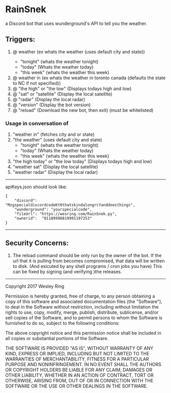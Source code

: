 # RainSnek
a Discord bot that uses wunderground's API to tell you the weather.

## Triggers:
1. @<botname> weather (ex whats the weather (uses default city and state))
    * "tonight" (whats the weather tonight)
    * "today" (Whats the weather today)
    * "this week" (whats the weather this week)
2. @<botname> weather in (ex whats the weather in toronto canada (defaults the state to NC if not specified))
3. @<botname> "the high" or "the low" (Displays todays high and low)
4. @<botname> "sat" or "satellite" (Display the local satellite)
5. @<botname> "radar" (Display the local radar)
6. @<botname> "version" (Display the bot version)
5. @<botname> "reload" (Download the new bot, then exit) (must be whitelisted)
### Usage in conversation of
1. "weather in" (fetches city and or state)
2. "the weather" (uses default city and state)
    * "tonight" (whats the weather tonight)
    * "today" (Whats the weather today)
    * "this week" (whats the weather this week)
3. "the high today" or "the low today" (Displays todays high and low)
4. "weather sat" (Display the local satellite)
5. "weather radar" (Display the local radar)

---------
apiKeys.json should look like:

```
{
    "discord": "MzgspecialdiscordcodeKt0thatskindalongrcYanddoesthings",
    "wunderground": "yourspecialcode",
    "fileUrl": "https://wesring.com/RainSnek.py",
    "ownerid":  "01189998819991197253"
}
```

--------

## Security Concerns:
1. The reload command should be only run by the owner of the bot. If the url that it is pulling from becomes compromised, that data will be written to disk. (And exicuted by any shell programs / cron jobs you have) This can be fixed by signing (and verifying )the releases.

--------
Copyright 2017 Wesley Ring

Permission is hereby granted, free of charge, to any person obtaining a copy of this software and associated documentation files (the "Software"), to deal in the Software without restriction, including without limitation the rights to use, copy, modify, merge, publish, distribute, sublicense, and/or sell copies of the Software, and to permit persons to whom the Software is furnished to do so, subject to the following conditions:

The above copyright notice and this permission notice shall be included in all copies or substantial portions of the Software.

THE SOFTWARE IS PROVIDED "AS IS", WITHOUT WARRANTY OF ANY KIND, EXPRESS OR IMPLIED, INCLUDING BUT NOT LIMITED TO THE WARRANTIES OF MERCHANTABILITY, FITNESS FOR A PARTICULAR PURPOSE AND NONINFRINGEMENT. IN NO EVENT SHALL THE AUTHORS OR COPYRIGHT HOLDERS BE LIABLE FOR ANY CLAIM, DAMAGES OR OTHER LIABILITY, WHETHER IN AN ACTION OF CONTRACT, TORT OR OTHERWISE, ARISING FROM, OUT OF OR IN CONNECTION WITH THE SOFTWARE OR THE USE OR OTHER DEALINGS IN THE SOFTWARE.

